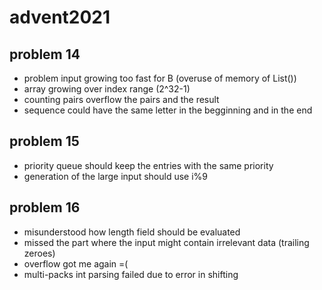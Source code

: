 # advent2021

## problem 14

- problem input growing too fast for B (overuse of memory of List())
- array growing over index range (2^32-1)
- counting pairs overflow the pairs and the result
- sequence could have the same letter in the begginning and in the end


## problem 15

- priority queue should keep the entries with the same priority
- generation of the large input should use i%9

## problem 16

- misunderstood how length field should be evaluated
- missed the part where the input might contain irrelevant data (trailing zeroes)
- overflow got me again =(
- multi-packs int parsing failed due to error in shifting 